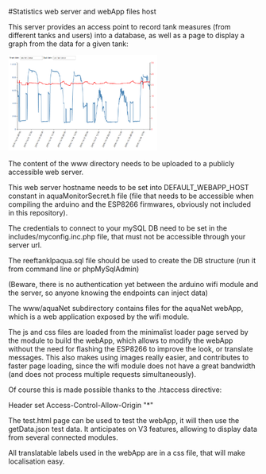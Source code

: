 
#Statistics web server and webApp files host

This server provides an access point to record tank measures (from different tanks and users) into a database, as well as a page to display a graph from the data for a given tank:

<img src="https://github.com/reivaxy/aquaMonitor/blob/master/res/chart.png" width="300px"/>


The content of the www directory needs to be uploaded to a publicly accessible web server.

This web server hostname needs to be set into DEFAULT_WEBAPP_HOST constant in aquaMonitorSecret.h file (file that needs to be accessible when compiling the arduino and the ESP8266 firmwares, obviously not included in this repository).

The credentials to connect to your mySQL DB need to be set in the includes/myconfig.inc.php file, that must not be accessible through your server url.

The reeftanklpaqua.sql file should be used to create the DB structure (run it from command line or phpMySqlAdmin)

(Beware, there is no authentication yet between the arduino wifi module and the server, so anyone knowing the endpoints can inject data)


The www/aquaNet subdirectory contains files for the aquaNet webApp, which is a web application exposed by the wifi module.

The js and css files are loaded from the minimalist loader page served by the module to build the webApp, which allows to modify the webApp without the need for flashing the ESP8266 to improve the look, or translate messages.
This also makes using images really easier, and contributes to faster page loading, since the wifi module does not have a great bandwidth (and does not process multiple requests simultaneously).

Of course this is made possible thanks to the .htaccess directive:

Header set Access-Control-Allow-Origin "*"

The test.html page can be used to test the webApp, it will then use the getData.json test data.
It anticipates on V3 features, allowing to display data from several connected modules.

All translatable labels used in the webApp are in a css file, that will make localisation easy.



